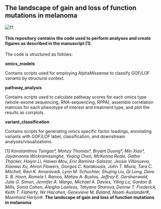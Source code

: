 ## The landscape of gain and loss of function mutations in melanoma
![f1](https://github.com/user-attachments/assets/cfc1621f-ed66-4fb3-8901-0751907b4595)

#### This repository contains the code used to perform analyses and create figures as described in the manuscript [1]. 


The code is structured as follows:

**omics_models**

Contains scripts used for employing AlphaMissense to classify GOF/LOF variants by structural context. 

**pathway_analysis**

Contains scripts used to calculate pathway scores for each omics type (whole-exome sequencing, RNA-sequencing, RPPA), assemble correlation matrices for each phenotype of interest and treatment type, and plot the results as corrplots.

**variant_classification**

Contains scripts for generating omics specific factor loadings, annotating variants with GOF/LOF label, classification, and downstream analyses/visualizations.


[1] <i> Konstantinos Tsingas*, Monzy Thomas*, Bryant Duong*, Min Xiao*, Jayamanna Wickramasinghe, Yeqing Chen, McKenna Reale, Gatha Thacker, Haiyin Li, Haiwei Mou, Eric Ramirez-Salazar, Jessie Villanueva, Xiaowei Xu, Ahron Flowers, Giorgos C. Karakousis, John T. Miura, Tara C. Mitchell, Ravi K. Amaravadi, Lynn M. Schuchter, Shujing Liu, Qi Long, Dave S. B. Hoon, Romela I. Ramos, Matias A. Bustos, Jeffrey E. Gershenwald, Julie G. Simon, Jennifer A. Wargo, Michael A. Davies, Yiling Lu, Gordon B. Mills, Sonia Cohen, Aleigha Lawless, Tatyana Sharova, Dennie T. Frederick, Keith T. Flaherty, Nir Hacohen, Genevieve M. Boland, Noam Auslander#, Meenhard Herlyn#. </i> <b> The landscape of gain and loss of function mutations in melanoma </b>
